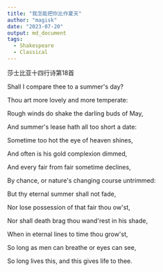 ```yaml
---
title: "我怎能把你比作夏天"
author: "magisk"
date: "2023-07-20"
output: md_document
tags: 
  - Shakespeare
  - Classical
---
```


莎士比亚十四行诗第18首

Shall I compare thee to a summer's day?

Thou art more lovely and more temperate:

Rough winds do shake the darling buds of May,

And summer's lease hath all too short a date:

Sometime too hot the eye of heaven shines,

And often is his gold complexion dimmed,

And every fair from fair sometime declines,

By chance, or nature's changing course untrimmed:

But thy eternal summer shall not fade,

Nor lose possession of that fair thou ow'st,

Nor shall death brag thou wand'rest in his shade,

When in eternal lines to time thou grow'st,

So long as men can breathe or eyes can see,

So long lives this, and this gives life to thee.
